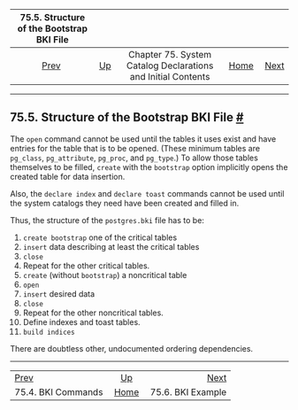 <!--?xml version="1.0" encoding="UTF-8" standalone="no"?-->

|    75.5. Structure of the Bootstrap BKI File    |                                                                               |                                                              |                                                       |                                               |
| :---------------------------------------------: | :---------------------------------------------------------------------------- | :----------------------------------------------------------: | ----------------------------------------------------: | --------------------------------------------: |
| [Prev](bki-commands.html "75.4. BKI Commands")  | [Up](bki.html "Chapter 75. System Catalog Declarations and Initial Contents") | Chapter 75. System Catalog Declarations and Initial Contents | [Home](index.html "PostgreSQL 17devel Documentation") |  [Next](bki-example.html "75.6. BKI Example") |

***

## 75.5. Structure of the Bootstrap BKI File [#](#BKI-STRUCTURE)

The `open` command cannot be used until the tables it uses exist and have entries for the table that is to be opened. (These minimum tables are `pg_class`, `pg_attribute`, `pg_proc`, and `pg_type`.) To allow those tables themselves to be filled, `create` with the `bootstrap` option implicitly opens the created table for data insertion.

Also, the `declare index` and `declare toast` commands cannot be used until the system catalogs they need have been created and filled in.

Thus, the structure of the `postgres.bki` file has to be:

1.  `create bootstrap` one of the critical tables
2.  `insert` data describing at least the critical tables
3.  `close`
4.  Repeat for the other critical tables.
5.  `create` (without `bootstrap`) a noncritical table
6.  `open`
7.  `insert` desired data
8.  `close`
9.  Repeat for the other noncritical tables.
10. Define indexes and toast tables.
11. `build indices`

There are doubtless other, undocumented ordering dependencies.

***

|                                                 |                                                                               |                                               |
| :---------------------------------------------- | :---------------------------------------------------------------------------: | --------------------------------------------: |
| [Prev](bki-commands.html "75.4. BKI Commands")  | [Up](bki.html "Chapter 75. System Catalog Declarations and Initial Contents") |  [Next](bki-example.html "75.6. BKI Example") |
| 75.4. BKI Commands                              |             [Home](index.html "PostgreSQL 17devel Documentation")             |                             75.6. BKI Example |
